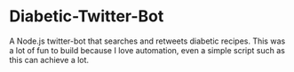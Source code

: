# Diabetic-Twitter-Bot
A Node.js twitter-bot that searches and retweets diabetic recipes. 
 This was a lot of fun to build because I love automation, even a simple script such as this can achieve a lot.
